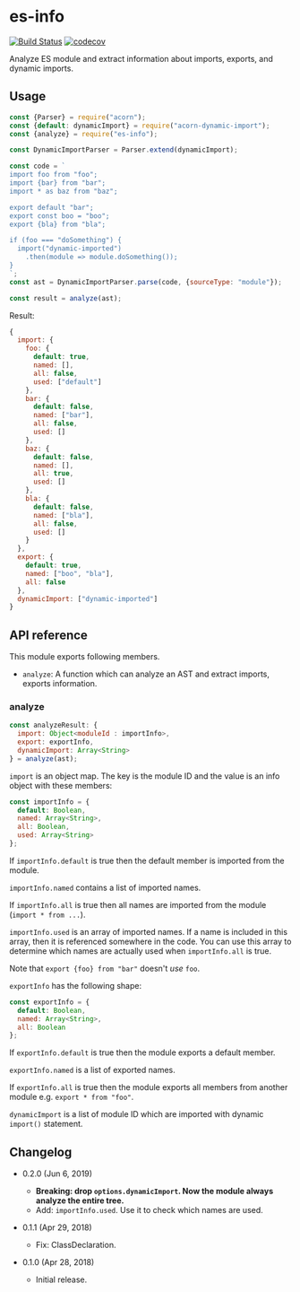 es-info
=======

[![Build Status](https://travis-ci.com/eight04/es-info.svg?branch=master)](https://travis-ci.com/eight04/es-info)
[![codecov](https://codecov.io/gh/eight04/es-info/branch/master/graph/badge.svg)](https://codecov.io/gh/eight04/es-info)

Analyze ES module and extract information about imports, exports, and dynamic imports.

Usage
-----

```js
const {Parser} = require("acorn");
const {default: dynamicImport} = require("acorn-dynamic-import");
const {analyze} = require("es-info");

const DynamicImportParser = Parser.extend(dynamicImport);

const code = `
import foo from "foo";
import {bar} from "bar";
import * as baz from "baz";

export default "bar";
export const boo = "boo";
export {bla} from "bla";

if (foo === "doSomething") {
  import("dynamic-imported")
    .then(module => module.doSomething());
}
`;
const ast = DynamicImportParser.parse(code, {sourceType: "module"});

const result = analyze(ast);
```

Result:

```js
{
  import: {
    foo: {
      default: true,
      named: [],
      all: false,
      used: ["default"]
    },
    bar: {
      default: false,
      named: ["bar"],
      all: false,
      used: []
    },
    baz: {
      default: false,
      named: [],
      all: true,
      used: []
    },
    bla: {
      default: false,
      named: ["bla"],
      all: false,
      used: []
    }
  },
  export: {
    default: true,
    named: ["boo", "bla"],
    all: false
  },
  dynamicImport: ["dynamic-imported"]
}
```

API reference
-------------

This module exports following members.

* `analyze`: A function which can analyze an AST and extract imports, exports information.

### analyze

```js
const analyzeResult: {
  import: Object<moduleId : importInfo>,
  export: exportInfo,
  dynamicImport: Array<String>
} = analyze(ast);
```

`import` is an object map. The key is the module ID and the value is an info object with these members:

```js
const importInfo = {
  default: Boolean,
  named: Array<String>,
  all: Boolean,
  used: Array<String>
};
```

If `importInfo.default` is true then the default member is imported from the module.

`importInfo.named` contains a list of imported names.

If `importInfo.all` is true then all names are imported from the module (`import * from ...`).

`importInfo.used` is an array of imported names. If a name is included in this array, then it is referenced somewhere in the code. You can use this array to determine which names are actually used when `importInfo.all` is true.

Note that `export {foo} from "bar"` doesn't *use* `foo`.

`exportInfo` has the following shape:

```js
const exportInfo = {
  default: Boolean,
  named: Array<String>,
  all: Boolean
};
```

If `exportInfo.default` is true then the module exports a default member.

`exportInfo.named` is a list of exported names.

If `exportInfo.all` is true then the module exports all members from another module e.g. `export * from "foo"`.

`dynamicImport` is a list of module ID which are imported with dynamic `import()` statement.

Changelog
---------

* 0.2.0 (Jun 6, 2019)

  - **Breaking: drop `options.dynamicImport`. Now the module always analyze the entire tree.**
  - Add: `importInfo.used`. Use it to check which names are used.

* 0.1.1 (Apr 29, 2018)

  - Fix: ClassDeclaration.

* 0.1.0 (Apr 28, 2018)

  - Initial release.

